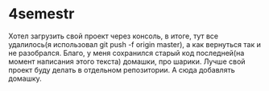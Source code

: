 # 4semestr
Хотел загрузить свой проект через консоль, в итоге, тут все удалилось(я использовал git push -f origin master), а как вернуться так и не разобрался. Благо, у меня сохранился старый код последней(на момент написания этого текста) домашки, про шарики. Лучше свой проект буду делать в отдельном репозитории. А сюда добавлять домашку.

